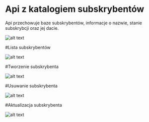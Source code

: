 # Api z katalogiem subskrybentów

Api przechowuje baze subskrybentów, informacje o nazwie, stanie subskrybcji oraz jej dacie.

![alt text](http://g.recordit.co/JivNoSBcF8.gif)


#Lista subskrybentów

![alt text](http://g.recordit.co/V20IDxvnMi.gif)


#Tworzenie subskrybenta  

![alt text](http://g.recordit.co/fNC0ckN0N9.gif)

#Usuwanie subskrybenta  

![alt text](http://g.recordit.co/DkCPGBCl3q.gif)


#Aktualizacja subskrybenta

![alt text](http://g.recordit.co/fNC0ckN0N9.gif)
